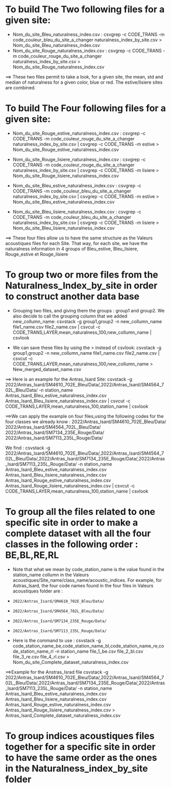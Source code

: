 # To build The Two following files for a given site:
- Nom_du_site_Bleu_naturalness_index.csv : 
    csvgrep -c CODE_TRANS -m code_couleur_bleu_du_site_a_changer naturalness_index_by_site.csv > Nom_du_site_Bleu_naturalness_index.csv
- Nom_du_site_Rouge_naturalness_index.csv : 
    csvgrep -c CODE_TRANS -m code_couleur_rouge_du_site_a_changer naturalness_index_by_site.csv > Nom_du_site_Rouge_naturalness_index.csv

==> These two files permit to take a look, for a given site, the mean, std and median of naturalness for a given color, blue or red. The estive/lisiere sites are combined.

# To build The Four following files for a given site:
- Nom_du_site_Rouge_estive_naturalness_index.csv : 
    csvgrep -c CODE_TRANS -m code_couleur_rouge_du_site_a_changer naturalness_index_by_site.csv | csvgrep -c CODE_TRANS -m estive > Nom_du_site_Rouge_estive_naturalness_index.csv

- Nom_du_site_Rouge_lisiere_naturalness_index.csv : 
    csvgrep -c CODE_TRANS -m code_couleur_rouge_du_site_a_changer naturalness_index_by_site.csv | csvgrep -c CODE_TRANS -m lisiere > Nom_du_site_Rouge_lisiere_naturalness_index.csv

- Nom_du_site_Bleu_estive_naturalness_index.csv : 
    csvgrep -c CODE_TRANS -m code_couleur_bleu_du_site_a_changer naturalness_index_by_site.csv | csvgrep -c CODE_TRANS -m estive > Nom_du_site_Bleu_estive_naturalness_index.csv

- Nom_du_site_Bleu_lisiere_naturalness_index.csv : 
    csvgrep -c CODE_TRANS -m code_couleur_bleu_du_site_a_changer naturalness_index_by_site.csv | csvgrep -c CODE_TRANS -m lisiere > Nom_du_site_Bleu_lisiere_naturalness_index.csv

==> These four files allow us to have the same structure as the Valeurs acoustiques files for each Site. That way, for each site, we have the naturalness information in 4 groups of Bleu_estive, Bleu_lisiere, Rouge_estive et Rouge_lisiere


# To group two or more files from the Naturalness_Index_by_site in order to construct another data base
- Grouping two files, and giving them the groups : group1 and group2. We also decide to call the grouping column that we added new_collumn_name:
    csvstack -g group1,group2 -n new_collumn_name file1_name.csv file2_name.csv | csvcut -c CODE_TRANS,LAYER,mean_naturalness_100,new_collumn_name | csvlook

- We can save these files by using the > instead of csvlook:
    csvstack -g group1,group2 -n new_collumn_name file1_name.csv file2_name.csv | csvcut -c CODE_TRANS,LAYER,mean_naturalness_100,new_collumn_name > New_merged_dataset_name.csv

==> Here is an example for the Antras_Isard Site:
csvstack -g 2022/Antras_Isard/SM4610_702E_Bleu/Data/,2022/Antras_Isard/SM4564_702L_Bleu/Data/ -n station_name Antras_Isard_Bleu_estive_naturalness_index.csv Antras_Isard_Bleu_lisiere_naturalness_index.csv | csvcut -c CODE_TRANS,LAYER,mean_naturalness_100,station_name | csvlook

==>We can apply the example on four files,using the following codes for the four classes we already know : 
    2022/Antras_Isard/SM4610_702E_Bleu/Data/
    2022/Antras_Isard/SM4564_702L_Bleu/Data/
    2022/Antras_Isard/SM7134_235E_Rouge/Data/
    2022/Antras_Isard/SM7113_235L_Rouge/Data/

We find : 
csvstack -g 2022/Antras_Isard/SM4610_702E_Bleu/Data/,2022/Antras_Isard/SM4564_702L_Bleu/Data/,2022/Antras_Isard/SM7134_235E_Rouge/Data/,2022/Antras_Isard/SM7113_235L_Rouge/Data/ -n station_name Antras_Isard_Bleu_estive_naturalness_index.csv Antras_Isard_Bleu_lisiere_naturalness_index.csv Antras_Isard_Rouge_estive_naturalness_index.csv Antras_Isard_Rouge_lisiere_naturalness_index.csv | csvcut -c CODE_TRANS,LAYER,mean_naturalness_100,station_name | csvlook

# To group all the files related to one specific site in order to make a complete dataset with all the four classes in the following order : BE,BL,RE,RL

- Note that what we mean by code_station_name is the value found in the station_name collumn in the Valeurs acoustiques/Site_name/class_name/acoustic_indices. For example, for Astras_Isard, the four code names found in the four files in Valeurs acoustiques folder are : 
-     2022/Antras_Isard/SM4610_702E_Bleu/Data/
-     2022/Antras_Isard/SM4564_702L_Bleu/Data/
-     2022/Antras_Isard/SM7134_235E_Rouge/Data/
-     2022/Antras_Isard/SM7113_235L_Rouge/Data/

- Here is the command to use : 
    csvstack -g code_station_name_be,code_station_name_bl,code_station_name_re,code_station_name_rl -n station_name file_1_be.csv file_2_bl.csv file_3_re.csv file_4_rl.csv > Nom_du_site_Complete_dataset_naturalness_index.csv

==>Example for the Anstras_Israd file
csvstack -g 2022/Antras_Isard/SM4610_702E_Bleu/Data/,2022/Antras_Isard/SM4564_702L_Bleu/Data/,2022/Antras_Isard/SM7134_235E_Rouge/Data/,2022/Antras_Isard/SM7113_235L_Rouge/Data/ -n station_name Antras_Isard_Bleu_estive_naturalness_index.csv Antras_Isard_Bleu_lisiere_naturalness_index.csv Antras_Isard_Rouge_estive_naturalness_index.csv Antras_Isard_Rouge_lisiere_naturalness_index.csv > Antras_Isard_Complete_dataset_naturalness_index.csv



# To group indices acoustiques files together for a specific site in order to have the same order as the ones in the Naturalness_index_by_site folder



